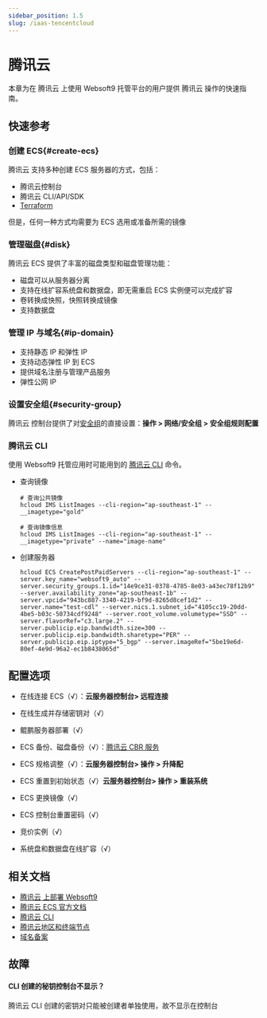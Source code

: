 ```yaml
---
sidebar_position: 1.5
slug: /iaas-tencentcloud
---
```


# 腾讯云

本章为在 腾讯云 上使用 Websoft9 托管平台的用户提供 腾讯云 操作的快速指南。

## 快速参考

### 创建 ECS{#create-ecs}

腾讯云 支持多种创建 ECS 服务器的方式，包括：

- 腾讯云控制台
- 腾讯云 CLI/API/SDK
- [Terraform](https://www.huaweicloud.com/product/aos.html)

但是，任何一种方式均需要为 ECS 选用或准备所需的镜像

### 管理磁盘{#disk}

腾讯云 ECS 提供了丰富的磁盘类型和磁盘管理功能：  

- 磁盘可以从服务器分离
- 支持在线扩容系统盘和数据盘，即无需重启 ECS 实例便可以完成扩容
- 卷转换成快照，快照转换成镜像
- 支持数据盘


### 管理 IP 与域名{#ip-domain}

- 支持静态 IP 和弹性 IP
- 支持动态弹性 IP 到 ECS
- 提供域名注册与管理产品服务
- 弹性公网 IP 


### 设置安全组{#security-group}

腾讯云 控制台提供了对[安全组](https://support.huaweicloud.com/usermanual-ecs/zh-cn_topic_0030878383.html)的直接设置：**操作 > 网络/安全组 > 安全组规则配置**


### 腾讯云 CLI

使用 Websoft9 托管应用时可能用到的 [腾讯云 CLI](https://support.huaweicloud.com/hcli/index.html) 命令。  

- 查询镜像
    ```
    # 查询公共镜像
    hcloud IMS ListImages --cli-region="ap-southeast-1" --__imagetype="gold"

    # 查询镜像信息
    hcloud IMS ListImages --cli-region="ap-southeast-1" --__imagetype="private" --name="image-name"
    ```

- 创建服务器

  ```
  hcloud ECS CreatePostPaidServers --cli-region="ap-southeast-1" --server.key_name="websoft9_auto" --server.security_groups.1.id="14e9ce31-0378-4785-8e03-a43ec78f12b9" --server.availability_zone="ap-southeast-1b" --server.vpcid="943bc887-3340-4219-bf9d-8265d8cef1d2" --server.name="test-cdl" --server.nics.1.subnet_id="4105cc19-20dd-4be5-b03c-50734cdf9248" --server.root_volume.volumetype="SSD" --server.flavorRef="c3.large.2" --server.publicip.eip.bandwidth.size=300 --server.publicip.eip.bandwidth.sharetype="PER" --server.publicip.eip.iptype="5_bgp" --server.imageRef="5be19e6d-80ef-4e9d-96a2-ec1b8438065d"
  ```

## 配置选项

- 在线连接 ECS（√）：**云服务器控制台> 远程连接**

- 在线生成并存储密钥对（√）

- 鲲鹏服务器部署（√）

- ECS 备份、磁盘备份（√）：[腾讯云 CBR 服务](https://www.huaweicloud.com/product/cbr.html)

- ECS 规格调整（√）：**云服务器控制台> 操作 > 升降配**

- ECS 重置到初始状态（√）**云服务器控制台> 操作 > 重装系统**

- ECS 更换镜像（√）

- ECS 控制台重置密码（√）

- 竞价实例（√）

- 系统盘和数据盘在线扩容（√）


## 相关文档

- [腾讯云 上部署 Websoft9](./install/huaweicloud)
- [腾讯云 ECS 官方文档](https://support.huaweicloud.com/ecs/index.html)
- [腾讯云 CLI](https://support.huaweicloud.com/hcli/index.html)
- [腾讯云地区和终端节点](https://developer.huaweicloud.com/endpoint)
- [域名备案](https://beian.huaweicloud.com/)

## 故障

#### CLI 创建的秘钥控制台不显示？

腾讯云 CLI 创建的密钥对只能被创建者单独使用，故不显示在控制台